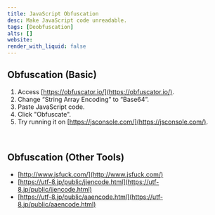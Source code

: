 ```yaml
---
title: JavaScript Obfuscation
desc: Make JavaScript code unreadable.
tags: [Deobfuscation]
alts: []
website:
render_with_liquid: false
---
```


## Obfuscation (Basic)

1. Access [https://obfuscator.io/](https://obfuscator.io/).
2. Change “String Array Encoding” to “Base64”.
3. Paste JavaScript code.
4. Click "Obfuscate".
5. Try running it on [https://jsconsole.com/](https://jsconsole.com/).

<br />

## Obfuscation (Other Tools)

* [http://www.jsfuck.com/](http://www.jsfuck.com/)
* [https://utf-8.jp/public/jjencode.html](https://utf-8.jp/public/jjencode.html)
* [https://utf-8.jp/public/aaencode.html](https://utf-8.jp/public/aaencode.html)